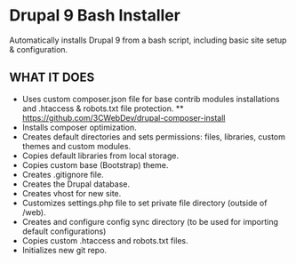 # Drupal 9 Bash Installer

Automatically installs Drupal 9 from a bash script, including basic site setup & configuration.

## WHAT IT DOES


* Uses custom composer.json file for base contrib modules installations and .htaccess & robots.txt file protection.
** https://github.com/3CWebDev/drupal-composer-install
* Installs composer optimization.
* Creates default directories and sets permissions: files, libraries, custom themes and custom modules.
* Copies default libraries from local storage.
* Copies custom base (Bootstrap) theme.
* Creates .gitignore file.
* Creates the Drupal database.
* Creates vhost for new site.
* Customizes settings.php file to set private file directory (outside of /web).
* Creates and configure config sync directory (to be used for importing default configurations)
* Copies custom .htaccess and robots.txt files.
* Initializes new git repo.



